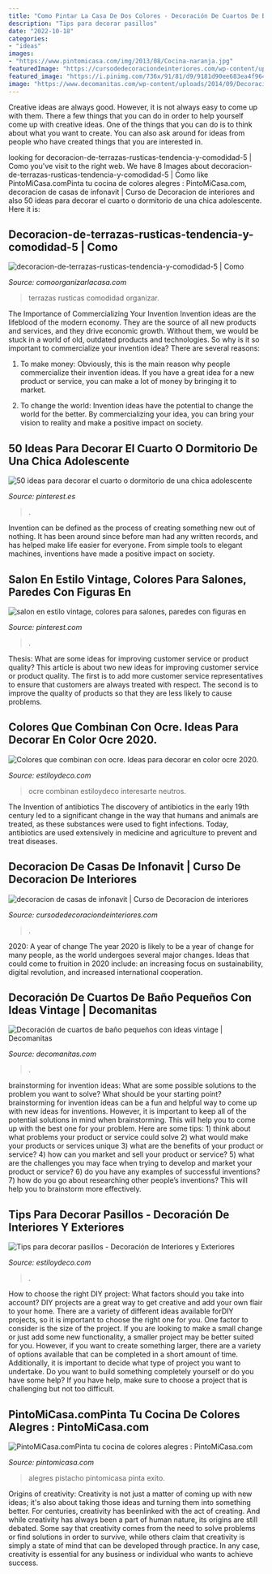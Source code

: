 ```yaml
---
title: "Como Pintar La Casa De Dos Colores - Decoración De Cuartos De Baño Pequeños Con Ideas Vintage"
description: "Tips para decorar pasillos"
date: "2022-10-18"
categories:
- "ideas"
images:
- "https://www.pintomicasa.com/img/2013/08/Cocina-naranja.jpg"
featuredImage: "https://cursodedecoraciondeinteriores.com/wp-content/uploads/2018/05/decoracion-de-casas-de-infonavit-5.jpg"
featured_image: "https://i.pinimg.com/736x/91/81/d9/9181d90ee683ea4f964b3eb612790f13.jpg"
image: "https://www.decomanitas.com/wp-content/uploads/2014/09/Decoración-de-cuartos-de-baño-pequeños-con-ideas-vintage-6.jpg"
---
```



Creative ideas are always good. However, it is not always easy to come up with them. There a few things that you can do in order to help yourself come up with creative ideas. One of the things that you can do is to think about what you want to create. You can also ask around for ideas from people who have created things that you are interested in.

	

		
looking for decoracion-de-terrazas-rusticas-tendencia-y-comodidad-5 | Como you've visit to the right web. We have 8 Images about decoracion-de-terrazas-rusticas-tendencia-y-comodidad-5 | Como like PintoMiCasa.comPinta tu cocina de colores alegres : PintoMiCasa.com, decoracion de casas de infonavit | Curso de Decoracion de interiores and also 50 ideas para decorar el cuarto o dormitorio de una chica adolescente. Here it is:
		
    
## Decoracion-de-terrazas-rusticas-tendencia-y-comodidad-5 | Como

<img loading=lazy src="https://comoorganizarlacasa.com/wp-content/uploads/2016/10/Decoracion-de-Terrazas-rusticas-tendencia-y-comodidad-5.jpg" onerror="this.onerror=null;this.src='https://tse1.mm.bing.net/th?id=OIP._jxmiTuAUDACkydHdOESxgHaLK&amp;pid=15.1';" alt="decoracion-de-terrazas-rusticas-tendencia-y-comodidad-5 | Como">

_Source: comoorganizarlacasa.com_

>terrazas rusticas comodidad organizar. 

	

The Importance of Commercializing Your Invention
Invention ideas are the lifeblood of the modern economy. They are the source of all new products and services, and they drive economic growth. Without them, we would be stuck in a world of old, outdated products and technologies.
So why is it so important to commercialize your invention idea? There are several reasons:

1. To make money: Obviously, this is the main reason why people commercialize their invention ideas. If you have a great idea for a new product or service, you can make a lot of money by bringing it to market.

2. To change the world: Invention ideas have the potential to change the world for the better. By commercializing your idea, you can bring your vision to reality and make a positive impact on society.


    
## 50 Ideas Para Decorar El Cuarto O Dormitorio De Una Chica Adolescente

<img loading=lazy src="https://i.pinimg.com/736x/91/81/d9/9181d90ee683ea4f964b3eb612790f13.jpg" onerror="this.onerror=null;this.src='https://tse1.mm.bing.net/th?id=OIP.B8nbl2tg2Bv7twVaislq6QHaFj&amp;pid=15.1';" alt="50 ideas para decorar el cuarto o dormitorio de una chica adolescente">

_Source: pinterest.es_

>. 

	

Invention can be defined as the process of creating something new out of nothing. It has been around since before man had any written records, and has helped make life easier for everyone. From simple tools to elegant machines, inventions have made a positive impact on society.

    
## Salon En Estilo Vintage, Colores Para Salones, Paredes Con Figuras En

<img loading=lazy src="https://i.pinimg.com/736x/bf/cb/09/bfcb0905ca996543c34ea35a42654d0b.jpg" onerror="this.onerror=null;this.src='https://tse2.mm.bing.net/th?id=OIP.eb4Ur8igTqXC46k9Kzc0yAHaJP&amp;pid=15.1';" alt="salon en estilo vintage, colores para salones, paredes con figuras en">

_Source: pinterest.com_

>. 

	

Thesis: What are some ideas for improving customer service or product quality?
This article is about two new ideas for improving customer service or product quality. The first is to add more customer service representatives to ensure that customers are always treated with respect. The second is to improve the quality of products so that they are less likely to cause problems.

    
## Colores Que Combinan Con Ocre. Ideas Para Decorar En Color Ocre 2020.

<img loading=lazy src="https://www.estiloydeco.com/wp-content/uploads/2020/05/color-ocre-7.jpg" onerror="this.onerror=null;this.src='https://tse4.mm.bing.net/th?id=OIP.snunRrHzVkSsKR1Tauaw-AHaKT&amp;pid=15.1';" alt="Colores que combinan con ocre. Ideas para decorar en color ocre 2020.">

_Source: estiloydeco.com_

>ocre combinan estiloydeco interesarte neutros. 

	

The Invention of antibiotics
The discovery of antibiotics in the early 19th century led to a significant change in the way that humans and animals are treated, as these substances were used to fight infections. Today, antibiotics are used extensively in medicine and agriculture to prevent and treat diseases.

    
## Decoracion De Casas De Infonavit | Curso De Decoracion De Interiores

<img loading=lazy src="https://cursodedecoraciondeinteriores.com/wp-content/uploads/2018/05/decoracion-de-casas-de-infonavit-5.jpg" onerror="this.onerror=null;this.src='https://tse4.mm.bing.net/th?id=OIP.R0M1gSPljfYetmjefr3tHQHaJ4&amp;pid=15.1';" alt="decoracion de casas de infonavit | Curso de Decoracion de interiores">

_Source: cursodedecoraciondeinteriores.com_

>. 

	

2020: A year of change
The year 2020 is likely to be a year of change for many people, as the world undergoes several major changes. Ideas that could come to fruition in 2020 include: an increasing focus on sustainability, digital revolution, and increased international cooperation.

    
## Decoración De Cuartos De Baño Pequeños Con Ideas Vintage | Decomanitas

<img loading=lazy src="https://www.decomanitas.com/wp-content/uploads/2014/09/Decoración-de-cuartos-de-baño-pequeños-con-ideas-vintage-6.jpg" onerror="this.onerror=null;this.src='https://tse2.mm.bing.net/th?id=OIP.-ByWWanIlp9Ro1jIuHyPQQHaLH&amp;pid=15.1';" alt="Decoración de cuartos de baño pequeños con ideas vintage | Decomanitas">

_Source: decomanitas.com_

>. 

	

brainstorming for invention ideas: What are some possible solutions to the problem you want to solve? What should be your starting point?
brainstorming for invention ideas can be a fun and helpful way to come up with new ideas for inventions. However, it is important to keep all of the potential solutions in mind when brainstorming. This will help you to come up with the best one for your problem. Here are some tips: 1) think about what problems your product or service could solve 2) what would make your products or services unique 3) what are the benefits of your product or service? 4) how can you market and sell your product or service? 5) what are the challenges you may face when trying to develop and market your product or service? 6) do you have any examples of successful inventions? 7) how do you go about researching other people’s inventions? This will help you to brainstorm more effectively.

    
## Tips Para Decorar Pasillos - Decoración De Interiores Y Exteriores

<img loading=lazy src="http://www.estiloydeco.com/wp-content/uploads/2014/05/decoracion-pasillos-2.jpg" onerror="this.onerror=null;this.src='https://tse3.mm.bing.net/th?id=OIP.UChIALIe7_pqdNymgEUd4wAAAA&amp;pid=15.1';" alt="Tips para decorar pasillos - Decoración de Interiores y Exteriores">

_Source: estiloydeco.com_

>. 

	

How to choose the right DIY project: What factors should you take into account?
DIY projects are a great way to get creative and add your own flair to your home. There are a variety of different ideas available forDIY projects, so it is important to choose the right one for you. One factor to consider is the size of the project. If you are looking to make a small change or just add some new functionality, a smaller project may be better suited for you. However, if you want to create something larger, there are a variety of options available that can be completed in a short amount of time. Additionally, it is important to decide what type of project you want to undertake. Do you want to build something completely yourself or do you have some help? If you have help, make sure to choose a project that is challenging but not too difficult.

    
## PintoMiCasa.comPinta Tu Cocina De Colores Alegres : PintoMiCasa.com

<img loading=lazy src="https://www.pintomicasa.com/img/2013/08/Cocina-naranja.jpg" onerror="this.onerror=null;this.src='https://tse1.mm.bing.net/th?id=OIP.DlDZuwb2aEpS4ewaMxcRCQHaFM&amp;pid=15.1';" alt="PintoMiCasa.comPinta tu cocina de colores alegres : PintoMiCasa.com">

_Source: pintomicasa.com_

>alegres pistacho pintomicasa pinta exito. 

	

Origins of creativity:
Creativity is not just a matter of coming up with new ideas; it's also about taking those ideas and turning them into something better. For centuries, creativity has beenlinked with the act of creating. And while creativity has always been a part of human nature, its origins are still debated. Some say that creativity comes from the need to solve problems or find solutions in order to survive, while others claim that creativity is simply a state of mind that can be developed through practice. In any case, creativity is essential for any business or individual who wants to achieve success.

